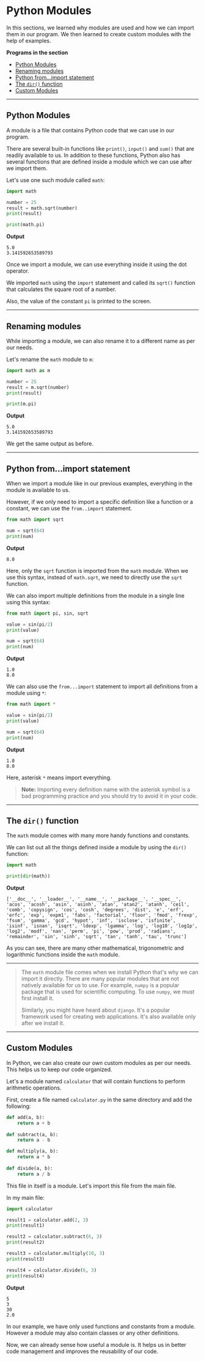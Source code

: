 # Python Modules

In this sections, we learned why modules are used and how we can import them in our program.
We then learned to create custom modules with the help of examples.

**Programs in the section**

- [Python Modules](#python-modules-1)
- [Renaming modules](#renaming-modules)
- [Python from...import statement](#python-fromimport-statement)
- [The `dir()` function](#the-dir-function)
- [Custom Modules](#custom-modules)

---

## Python Modules
A module is a file that contains Python code that we can use in our program.

There are several built-in functions like `print()`, `input()` and `sum()` that are readily available to us.
In addition to these functions, Python also has several functions that are defined inside a module which we can use after we import them. 

Let's use one such module called `math`:

```python
import math

number = 25
result = math.sqrt(number)
print(result)

print(math.pi)
```

**Output**
```
5.0
3.141592653589793
```

Once we import a module, we can use everything inside it using the dot operator.
 
We imported `math` using the `import` statement and called its `sqrt()` function that calculates the square root of a number.

Also, the value of the constant `pi` is printed to the screen.

---

## Renaming modules

While importing a module, we can also rename it to a different name as per our needs.

Let's rename the `math` module to `m`:

```python
import math as m

number = 25
result = m.sqrt(number)
print(result)

print(m.pi)
```

**Output**
```
5.0
3.141592653589793
```

We get the same output as before.

---

## Python from...import statement
When we import a module like in our previous examples, everything in the module is available to us.

However, if we only need to import a specific definition like a function or a constant, we can use the `from..import` statement.

```python
from math import sqrt

num = sqrt(64)
print(num)
```

**Output**

```
8.0
```

Here, only the `sqrt` function is imported from the `math` module.
When we use this syntax, instead of `math.sqrt`, we need to directly use the `sqrt` function.

We can also import multiple definitions from the module in a single line using this syntax:

```python
from math import pi, sin, sqrt

value = sin(pi/2)
print(value)

num = sqrt(64)
print(num)
```

**Output**
```
1.0
8.0
```

We can also use the `from...import` statement to import all definitions from a module using `*`:

```python
from math import *

value = sin(pi/2)
print(value)

num = sqrt(64)
print(num)
```

**Output**
```
1.0
8.0
```

Here, asterisk `*` means import everything.

>**Note:** Importing every definition name with the asterisk symbol is a bad programming practice and you should try to avoid it in your code.

---

## The `dir()` function

The `math` module comes with many more handy functions and constants.

We can list out all the things defined inside a module by using the `dir()` function:

```python
import math

print(dir(math))
```

**Output**

```
['__doc__', '__loader__', '__name__', '__package__', '__spec__', 'acos', 'acosh', 'asin', 'asinh', 'atan', 'atan2', 'atanh', 'ceil', 'comb', 'copysign', 'cos', 'cosh', 'degrees', 'dist', 'e', 'erf', 'erfc', 'exp', 'expm1', 'fabs', 'factorial', 'floor', 'fmod', 'frexp', 'fsum', 'gamma', 'gcd', 'hypot', 'inf', 'isclose', 'isfinite', 'isinf', 'isnan', 'isqrt', 'ldexp', 'lgamma', 'log', 'log10', 'log1p', 'log2', 'modf', 'nan', 'perm', 'pi', 'pow', 'prod', 'radians', 'remainder', 'sin', 'sinh', 'sqrt', 'tan', 'tanh', 'tau', 'trunc']
```

As you can see, there are many other mathematical, trigonometric and logarithmic functions inside the `math` module.

---

>The `math` module file comes when we install Python that's why we can import it directly. There are many popular modules that are not natively available for us to use.
>For example, `numpy` is a popular package that is used for scientific computing. To use `numpy`, we must first install it.
>
>Similarly, you might have heard about `django`. It's a popular framework used for creating web applications. It's also available only after we install it.

---

## Custom Modules

In Python, we can also create our own custom modules as per our needs. This helps us to keep our code organized.

Let's a module named `calculator` that will contain functions to perform arithmetic operations.

First, create a file named `calculator.py` in the same directory and add the following:

```python
def add(a, b):
    return a + b
    
def subtract(a, b):
    return a - b

def multiply(a, b):
    return a * b
    
def divide(a, b):
    return a / b 
```

This file in itself is a module. Let's import this file from the main file.

In my main file:

```python
import calculator

result1 = calculator.add(2, 3)
print(result1)

result2 = calculator.subtract(6, 3)
print(result2)

result3 = calculator.multiply(10, 3)
print(result3)

result4 = calculator.divide(6, 3)
print(result4)
```

**Output**
```
5
3
30
2.0
```

In our example, we have only used functions and constants from a module. However a module may also contain classes or any other definitions.

Now, we can already sense how useful a module is. It helps us in better code management and improves the reusability of our code.
